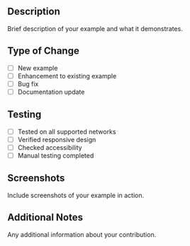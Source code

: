 ## Description
Brief description of your example and what it demonstrates.

## Type of Change
- [ ] New example
- [ ] Enhancement to existing example
- [ ] Bug fix
- [ ] Documentation update

## Testing
- [ ] Tested on all supported networks
- [ ] Verified responsive design
- [ ] Checked accessibility
- [ ] Manual testing completed

## Screenshots
Include screenshots of your example in action.

## Additional Notes
Any additional information about your contribution.